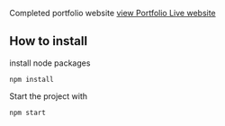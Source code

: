 Completed portfolio website
[view Portfolio Live website](https://portfolio-coursera.vercel.com/)

## **How to install**
install node packages

    npm install

Start the project with

    npm start